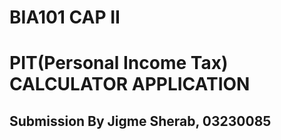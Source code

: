 # BIA101 CAP II 
# PIT(Personal Income Tax) CALCULATOR APPLICATION

## Submission By Jigme Sherab, 03230085